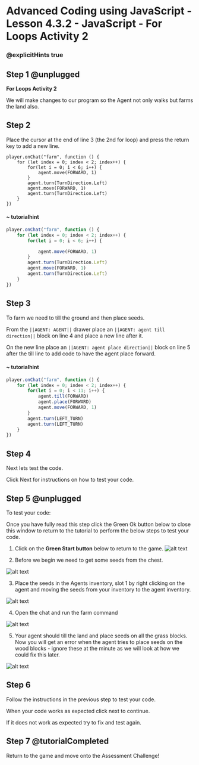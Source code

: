 # Advanced Coding using JavaScript - Lesson 4.3.2 - JavaScript - For Loops Activity 2

### @explicitHints true

## Step 1 @unplugged
**For Loops Activity 2**

We will make changes to our program so the Agent not only walks but farms the land also.

## Step 2
Place the cursor at the end of line 3 (the 2nd for loop) and press the return key to add a new line.
```template
player.onChat("farm", function () {
    for (let index = 0; index < 2; index++) {
        for(let i = 0; i < 6; i++) {
            agent.move(FORWARD, 1)
        } 
        agent.turn(TurnDirection.Left) 
        agent.move(FORWARD, 1)   
        agent.turn(TurnDirection.Left)   	
    }   
})
```
#### ~ tutorialhint
```javascript
player.onChat("farm", function () {
    for (let index = 0; index < 2; index++) {
        for(let i = 0; i < 6; i++) {

            agent.move(FORWARD, 1)
        } 
        agent.turn(TurnDirection.Left) 
        agent.move(FORWARD, 1)   
        agent.turn(TurnDirection.Left)   	
    }   
})
```
## Step 3 
To farm we need to till the ground and then place seeds.

From the ``||AGENT: AGENT||`` drawer place an ``||AGENT: agent till direction||`` block on line 4 and place a new line after it.

On the new line place an ``||AGENT: agent place direction||``  block on line 5 after the till line to add code to have the agent place forward.

#### ~ tutorialhint
```javascript
player.onChat("farm", function () {
    for (let index = 0; index < 2; index++) {
        for(let i = 0; i < 11; i++) {
            agent.till(FORWARD)
            agent.place(FORWARD)
            agent.move(FORWARD, 1)
        } 
        agent.turn(LEFT_TURN)    
        agent.turn(LEFT_TURN)   	
    }   
})
```

## Step 4
Next lets test the code.

Click Next for instructions on how to test your code.

## Step 5 @unplugged
To test your code:

Once you have fully read this step click the Green Ok button below to close this window to return to the tutorial to perform the below steps to test your code.

1. Click on the **Green Start button** below to return to the game.
![alt text](https://advancedjsv3.codingcredentials.com/Lesson3/3.2.1/images/1.jpg?raw=true "Start")

2. Before we begin we need to get some seeds from the chest.

![alt text](https://advancedjsv3.codingcredentials.com/Lesson4/4.3.2/images/1.jpg?raw=true "Test")

3. Place the seeds in the Agents inventory, slot 1 by right clicking on the agent and moving the seeds from your inventory to the agent inventory. 

![alt text](https://advancedjsv3.codingcredentials.com/Lesson4/4.3.2/images/4.jpg?raw=true "Test")

4. Open the chat and run the farm command

![alt text](https://advancedjsv3.codingcredentials.com/Lesson4/4.3.2/images/2.jpg?raw=true "Test")

5. Your agent should till the land and place seeds on all the grass blocks. Now you will get an error when the agent tries to place seeds on the wood blocks - ignore these at the minute as we will look at how we
could fix this later.

![alt text](https://advancedjsv3.codingcredentials.com/Lesson4/4.3.2/images/3.jpg?raw=true "Test")

## Step 6
Follow the instructions in the previous step to test your code.

When your code works as expected click next to continue.

If it does not work as expected try to fix and test again.

## Step 7 @tutorialCompleted
Return to the game and move onto the Assessment Challenge!